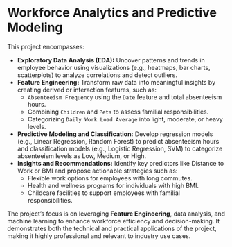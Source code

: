 # Workforce Analytics and Predictive Modeling

This project encompasses:

- **Exploratory Data Analysis (EDA):** Uncover patterns and trends in employee behavior using visualizations (e.g., heatmaps, bar charts, scatterplots) to analyze correlations and detect outliers.  
- **Feature Engineering:** Transform raw data into meaningful insights by creating derived or interaction features, such as:
  - `Absenteeism Frequency` using the `Date` feature and total absenteeism hours.  
  - Combining `Children` and `Pets` to assess familial responsibilities.  
  - Categorizing `Daily Work Load Average` into light, moderate, or heavy levels.  
- **Predictive Modeling and Classification:** Develop regression models (e.g., Linear Regression, Random Forest) to predict absenteeism hours and classification models (e.g., Logistic Regression, SVM) to categorize absenteeism levels as Low, Medium, or High.  
- **Insights and Recommendations:** Identify key predictors like Distance to Work or BMI and propose actionable strategies such as:
  - Flexible work options for employees with long commutes.  
  - Health and wellness programs for individuals with high BMI.  
  - Childcare facilities to support employees with familial responsibilities.  

The project’s focus is on leveraging **Feature Engineering**, data analysis, and machine learning to enhance workforce efficiency and decision-making. It demonstrates both the technical and practical applications of the project, making it highly professional and relevant to industry use cases.
